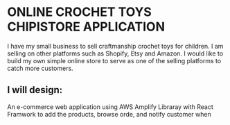 # ONLINE CROCHET TOYS CHIPISTORE APPLICATION

I have my small business to sell craftmanship crochet toys for children. I am selling on other platforms such as Shopify, Etsy and Amazon. 
I would like to build my own simple online store to serve as one of the selling platforms to catch more customers.

## I will design:
An e-commerce web application using AWS Amplify Libraray with React Framwork to add the products, browse orde, and notify customer when 
